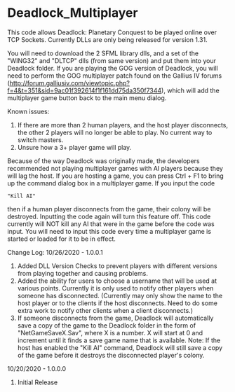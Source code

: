 # Deadlock_Multiplayer
This code allows Deadlock: Planetary Conquest to be played online over TCP Sockets. Currently DLLs are only being released for version 1.31.

You will need to download the 2 SFML library dlls, and a set of the "WING32" and "DLTCP" dlls (from same version) and put them into your Deadlock folder. If you are playing the GOG version of Deadlock, you will need to perform the GOG multiplayer patch found on the Gallius IV forums (http://forum.galliusiv.com/viewtopic.php?f=4&t=351&sid=9ac01f392614f1f161dd75da350f7344), which will add the multiplayer game button back to the main menu dialog.

Known issues:
1) If there are more than 2 human players, and the host player disconnects, the other 2 players will no longer be able to play. No current way to switch masters.
2) Unsure how a 3+ player game will play.

Because of the way Deadlock was originally made, the developers recommended not playing multiplayer games with AI players because they will lag the host.
If you are hosting a game, you can press Ctrl + F1 to bring up the command dialog box in a multiplayer game. If you input the code 

    "Kill AI"

then if a human player disconnects from the game, their colony will be destroyed. Inputting the code again will turn this feature off. This code currently will NOT kill
any AI that were in the game before the code was input. You will need to input this code every time a multiplayer game is started or loaded for it to be in effect.

Change Log:
10/26/2020 - 1.0.0.1
1) Added DLL Version Checks to prevent players with different versions from playing together and causing problems.
2) Added the ability for users to choose a username that will be used at various points. Currently it is only used to notify other players when someone has disconnected. (Currently may only show the name to the host player or to the clients if the host disconnects. Need to do some extra work to notify other clients when a client disconnects.)
3) If someone disconnects from the game, Deadlock will automatically save a copy of the game to the Deadlock folder in the form of "NetGameSaveX.Sav", where X is a number. X will start at 0 and increment until it finds a save game name that is available. 
Note: If the host has enabled the "Kill AI" command, Deadlock will still save a copy of the game before it destroys the disconnected player's colony.

10/20/2020 - 1.0.0.0 
1) Initial Release
